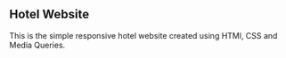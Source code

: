 ## Hotel Website ##
This is the simple responsive hotel website created using HTMl, CSS and Media Queries. 
